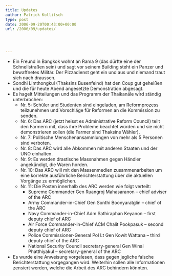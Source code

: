 ```yaml
---
title: Updates
author: Patrick Kollitsch
type: post
date: 2006-09-20T00:43:00+00:00
url: /2006/09/updates/




---
```

  * Ein Freund in Bangkok wohnt an Rama 9 (das d&uuml;rfte eine der Schnellstra&szlig;en sein) und sagt vor seinem Building steht ein Panzer und bewaffnetes Milit&auml;r. Der Pizzadienst geht ein und aus und niemand traut sich nach draussen.
  * Sondhi Limthongkul (Thaksins Busenfeind) hat den Coup gut gehei&szlig;en und die f&uuml;r heute Abend angesetzte Demonstration abgesagt. 
  * Es hagelt Mitteilungen und das Programm der Thaikan&auml;le wird st&auml;ndig unterbrochen: 
      * Nr. 5: Sch&uuml;ler und Studenten sind eingeladen, am Reformprozess teilzunehmen und Vorschl&auml;ge f&uuml;r Reformen an die Kommission zu senden.
      * Nr. 6: Das <span class="caps">ARC</span> (jetzt heisst es Administrative Reform Council) teilt den Farmern mit, dass ihre Probleme beachtet w&uuml;rden und sie nicht demonstrieren sollen (die Farmer sind Thaksins W&auml;hler).
      * Nr. 7: Politische Menschenansammlungen von mehr als 5 Personen sind verboten. 
      * Nr. 8: Das <span class="caps">ARC</span> wird alle Abkommen mit anderen Staaten und der <span class="caps">UNO</span> einhalten.
      * Nr. 9: Es werden drastische Massnahmen gegen H&auml;ndler angek&uuml;ndigt, die Waren horden. 
      * Nr. 10: Das <span class="caps">ARC</span> will mit den Massenmedien zusammenarbeiten um eine korrekte ausf&uuml;hrliche Berichterstattung &uuml;ber die aktuellen Vorg&auml;nge zu erm&ouml;glichen.
      * Nr. 11: Die Posten innerhalb des <span class="caps">ARC</span> werden wie folgt verteilt: 
          * Supreme Commander Gen Ruangroj Mahasaranon &#8211; chief adviser of the <span class="caps">ARC</span>
          * Army Commander-in-Chief Gen Sonthi Boonyaratglin &#8211; chief of the <span class="caps">ARC</span>
          * Navy Commander-in-Chief Adm Sathiraphan Keyanon &#8211; first deputy chief of <span class="caps">ARC</span>
          * Air Force Commander-in-Chief <span class="caps">ACM</span> Chalit Pookpasuk &#8211; second deputy chief of <span class="caps">ARC</span>
          * Police Commissioner-General Pol Lt Gen Kowit Wattana &#8211; third deputy chief of the <span class="caps">ARC</span>
          * National Security Council secretary-general Gen Winai Phatthiyakul &#8211; secretary-general of the <span class="caps">ARC</span>
  * Es wurde eine Anweisung vorgelesen, dass gegen jegliche falsche Berichterstattung vorgegangen wird. Weiterhin sollen alle Informationen zensiert werden, welche die Arbeit des <span class="caps">ARC</span> behindern k&ouml;nnten.
